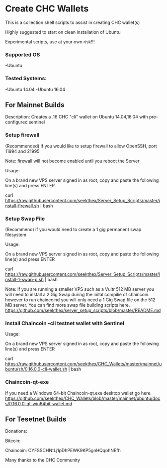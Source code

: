 
Create CHC Wallets
=============

This is a collection shell scripts to assist in creating CHC wallet(s)

Highly suggested to start on clean installation of Ubuntu

Experimental scripts, use at your own risk!!!


### Supported OS
-Ubuntu


### Tested Systems:
-Ubuntu 14.04
-Ubuntu 16.04


For Mainnet Builds
--------------

Description: Creates a .16 CHC "cli"  wallet on Ubuntu 14.04,16.04 with pre-configured sentinel



### Setup firewall

  (Recommended) If you would  like to setup firewall to allow OpenSSH, port 11994 and 21995

  Note: firewall will not become enabled until you reboot the Server

  Usage:

  On a brand new VPS server signed in as root, copy and paste the following line(s) and press ENTER

  curl https://raw.githubusercontent.com/seekthex/Server_Setup_Scripts/master/install-firewall.sh | bash



### Setup Swap File

   (Recommend) if you would need to create a 1 gig permanent swap filesystem

   Usage:

   On a brand new VPS server signed in as root, copy and paste the following line(s) and press ENTER

   curl https://raw.githubusercontent.com/seekthex/Server_Setup_Scripts/master/install-1-swap-p.sh | bash

   Note: if you are running a smaller VPS such as a Vultr 512 MB server you will need to install a 2 Gig Swap
        during the inital compilie of chaincoin. however to run chaincoind you will only need a 1 Gig Swap file
        on the 512 MB server.
        You can find more swap file building scripts here.
        https://github.com/seekthex/server_setup_scripts/blob/master/README.md



### Install Chaincoin -cli testnet wallet with Sentinel

  Usage:

  On a brand new VPS server signed in as root, copy and paste the following line(s) and press ENTER  

  curl https://raw.githubusercontent.com/seekthex/CHC_Wallets/master/mainnet/ubuntu/sh/0.16.0.0-cli-wallet.sh | bash



### Chaincoin-qt-exe

  If you need a Windows 64-bit Chaincoin-qt.exe desktop wallet go here.
  https://github.com/seekthex/CHC_Wallets/blob/master/mainnet/ubuntu/docs/0.16.0.0-qt-win64bit-wallet.md   


  For Tesetnet Builds
  --------------



Donations:

Bitcoin:

Chaincoin: CYFSSCHNtLj1pDhPEWK9KP5gnHQqohNEfh

Many thanks to the CHC Community
